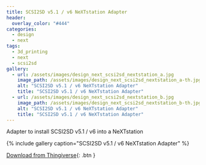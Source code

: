 ```yaml
---
title: SCSI2SD v5.1 / v6 NeXTstation Adapter
header:
  overlay_color: "#444"
categories:
  - design
  - next
tags:
  - 3d_printing
  - next
  - scsi2sd
gallery:
  - url: /assets/images/design_next_scsi2sd_nextstation_a.jpg
    image_path: /assets/images/design_next_scsi2sd_nextstation_a-th.jpg
    alt: "SCSI2SD v5.1 / v6 NeXTstation Adapter"
    title: "SCSI2SD v5.1 / v6 NeXTstation Adapter"
  - url: /assets/images/design_next_scsi2sd_nextstation_b.jpg
    image_path: /assets/images/design_next_scsi2sd_nextstation_b-th.jpg
    alt: "SCSI2SD v5.1 / v6 NeXTstation Adapter"
    title: "SCSI2SD v5.1 / v6 NeXTstation Adapter"  
---
```


Adapter to install SCSI2SD v5.1 / v6 into a NeXTstation

{% include gallery caption="SCSI2SD v5.1 / v6 NeXTstation Adapter" %}

[Download from Thingiverse](https://www.thingiverse.com/thing:3090387){: .btn }
